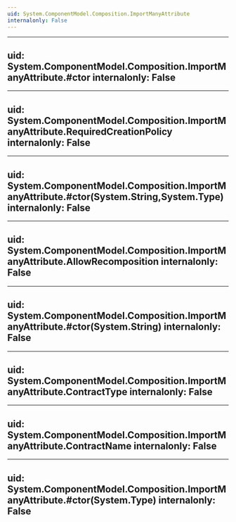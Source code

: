 ```yaml
---
uid: System.ComponentModel.Composition.ImportManyAttribute
internalonly: False
---
```


---
uid: System.ComponentModel.Composition.ImportManyAttribute.#ctor
internalonly: False
---

---
uid: System.ComponentModel.Composition.ImportManyAttribute.RequiredCreationPolicy
internalonly: False
---

---
uid: System.ComponentModel.Composition.ImportManyAttribute.#ctor(System.String,System.Type)
internalonly: False
---

---
uid: System.ComponentModel.Composition.ImportManyAttribute.AllowRecomposition
internalonly: False
---

---
uid: System.ComponentModel.Composition.ImportManyAttribute.#ctor(System.String)
internalonly: False
---

---
uid: System.ComponentModel.Composition.ImportManyAttribute.ContractType
internalonly: False
---

---
uid: System.ComponentModel.Composition.ImportManyAttribute.ContractName
internalonly: False
---

---
uid: System.ComponentModel.Composition.ImportManyAttribute.#ctor(System.Type)
internalonly: False
---

